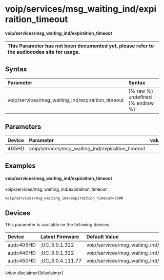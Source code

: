 ﻿---
description: voip/services/msg_waiting_ind/expiraition_timeout
search: false
---

# voip/services/msg_waiting_ind/expiraition_timeout

#### voip/services/msg_waiting_ind/expiraition_timeout


| This Parameter has not been documented yet, please refer to the audiocodes site for usage.  |
| :--- |

## Syntax
| Parameter | Syntax |
| :--- | :--- |
|voip/services/msg_waiting_ind/expiraition_timeout | {% raw %} undefined {% endraw %} |

## Parameters
|Device|Parameter|value|Description|
|:---|:---|:---|:---|
| 405HD | voip/services/msg_waiting_ind/expiraition_timeout |  |  |

## Examples
#### voip/services/msg_waiting_ind/expiraition_timeout

voip/services/msg_waiting_ind/expiraition_timeout

```
voip/services/msg_waiting_ind/expiraition_timeout=3600
```

## Devices
This parameter is available on the following devices

| Device | Latest Firmware | Default Value |
|:---|:---|:---|
| audc405HD | ;UC_3.0.1.322 | voip/services/msg_waiting_ind/expiraition_timeout=3600 
| audc440HD | ;UC_3.0.1.322 | voip/services/msg_waiting_ind/expiraition_timeout=3600 
| audc450HD | ;UC_3.0.4.111.77 | voip/services/msg_waiting_ind/expiraition_timeout=3600 

(view disclaimer)[disclaimer]
